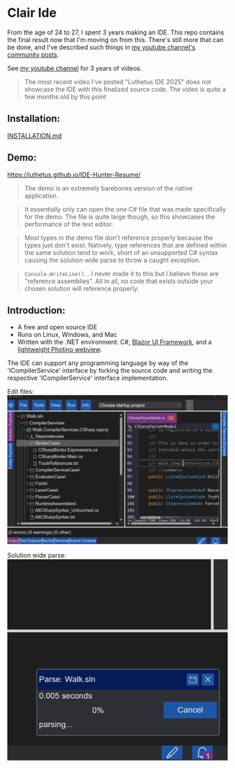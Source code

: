 # Clair Ide

From the age of 24 to 27, I spent 3 years making an IDE. This repo contains the final result now that I'm moving on from this. There's still more that can be done, and I've described such things in [my youtube channel's community posts](https://www.youtube.com/@hunterfreeman3496/posts).

See [my youtube channel](https://www.youtube.com/@hunterfreeman3496) for 3 years of videos.

> The most recent video I've posted "Luthetus IDE 2025" does not showcase the IDE with this finalized source code. The video is quite a few months old by this point

## Installation:
[INSTALLATION.md](./INSTALLATION.md)

## Demo:

https://luthetus.github.io/IDE-Hunter-Resume/

> The demo is an extremely barebones version of the native application.

> It essentially only can open the one C# file that was made specifically for the demo. The file is quite large though, so this showcases the performance of the text editor.

> Most types in the demo file don't reference properly because the types just don't exist. Natively, type references that are defined within the same solution tend to work, short of an unsupported C# syntax causing the solution wide parse to throw a caught exception.

> `Console.WriteLine()`... I never made it to this but I believe these are "reference assemblies". All in all, no code that exists outside your chosen solution will reference properly.

## Introduction:

- A free and open source IDE
- Runs on Linux, Windows, and Mac
- Written with the .NET environment: C#, [Blazor UI Framework](https://dotnet.microsoft.com/en-us/apps/aspnet/web-apps/blazor), and a [lightweight Photino webview](https://github.com/tryphotino/photino.Blazor).

The IDE can support any programming language by way of the 'ICompilerService' interface by forking the source code and writing the respective 'ICompilerService' interface implementation.

Edit files:
![person.gif](./Images/person.gif)

Solution wide parse:
![initialSolutionWideParse.gif](./Images/initialSolutionWideParse.gif)
